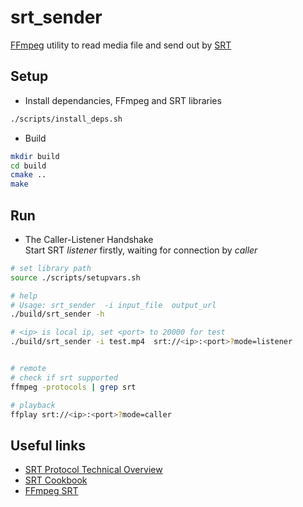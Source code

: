 # srt_sender
[FFmpeg](https://github.com/FFmpeg/FFmpeg) utility to read media file and send out by [SRT](https://github.com/Haivision/srt)

## Setup
- Install dependancies, FFmpeg and SRT libraries
```bash
./scripts/install_deps.sh
```
- Build
```bash
mkdir build
cd build
cmake ..
make
```

## Run
- The Caller-Listener Handshake <br>
Start SRT *listener* firstly, waiting for connection by *caller*

```bash
# set library path
source ./scripts/setupvars.sh

# help
# Usage: srt_sender  -i input_file  output_url
./build/srt_sender -h

# <ip> is local ip, set <port> to 20000 for test
./build/srt_sender -i test.mp4  srt://<ip>:<port>?mode=listener


# remote
# check if srt supported
ffmpeg -protocols | grep srt

# playback
ffplay srt://<ip>:<port>?mode=caller
```

## Useful links
- [SRT Protocol Technical Overview](https://github.com/Haivision/srt)
- [SRT Cookbook](https://srtlab.github.io/srt-cookbook/apps/ffmpeg/)
- [FFmpeg SRT](https://ffmpeg.org/ffmpeg-protocols.html#srt)

